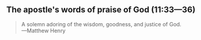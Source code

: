 ## The apostle's words of praise of God (11:33—36)

> A solemn adoring of the wisdom, goodness, and justice of God.  
> —Matthew Henry

